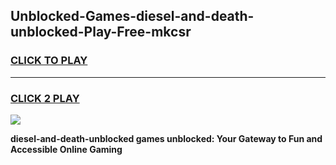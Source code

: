 
## Unblocked-Games-diesel-and-death-unblocked-Play-Free-mkcsr
<h3>
<a href="https://premium76.site?title=diesel-and-death-unblocked&ref=10A">CLICK TO PLAY</a></h3>
<hr>

<h3>
<a href="https://premium76.site?title=diesel-and-death-unblocked&ref=10A">CLICK 2 PLAY</a>
  
</h3>

<a href="https://premium76.site?title=diesel-and-death-unblocked&ref=10A"><img src="https://clearcache.store/games.png"></a>


**diesel-and-death-unblocked games unblocked: Your Gateway to Fun and Accessible Online Gaming**
